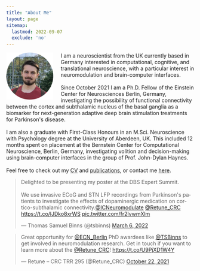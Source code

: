 ```yaml
---
title: "About Me"
layout: page
sitemap:
  lastmod: 2022-09-07
  exclude: 'no'
---
```


<!--
<div class="alert">
  <span style="display: inline-block; text-align: center;">
    For the intended experience,<br>please use Google Chrome.
  </span>
  <button class="closebtn" onclick="this.parentElement.style.display='none';">Close</button>
</div>
-->

<!-- Profile picture -->
<img class="ProfilePic" height="auto" style="float: left; margin-right: 20px;" src="/assets/images/ProfilePic.jpg">


<!-- Main website description/introduction -->
<p class="p">I am a neuroscientist from the UK currently based in Germany interested in computational, cognitive, and translational neuroscience, with a particular interest in neuromodulation and brain-computer interfaces.<br>
<br>
Since October 2021 I am a Ph.D. Fellow of the Einstein Center for Neurosciences Berlin, Germany, investigating the possibility of functional connectivity between the cortex and subthalamic nucleus of the basal ganglia as a biomarker for next-generation adaptive deep brain stimulation treatments for Parkinson's disease.<br>
<br>
I am also a graduate with First-Class Honours in an M.Sci. Neuroscience with Psychology degree at the University of Aberdeen, UK. This included 12 months spent on placement at the Bernstein Center for Computational Neuroscience, Berlin, Germany, investigating volition and decision-making using brain-computer interfaces in the group of Prof. John-Dylan Haynes.<br>
<br>
Feel free to check out my <a href="/CV">CV</a> and <a href="/publications">publications</a>, or contact me <a href="/contact-links">here</a>.</p>


<!-- Twitter highlights -->
<div class="ShowOnWideScreen">
    <blockquote class="twitter-tweet tw-align-center" width="47%"><p lang="en" dir="ltr">Delighted to be presenting my poster at the DBS Expert Summit.<br><br>We use invasive ECoG and STN LFP recordings from Parkinson&#39;s patients to investigate the effects of dopaminergic medication on cortico-subthalamic connectivity.<a href="https://twitter.com/ICNeuromodulate?ref_src=twsrc%5Etfw">@ICNeuromodulate</a> <a href="https://twitter.com/Retune_CRC?ref_src=twsrc%5Etfw">@Retune_CRC</a> <a href="https://t.co/lJDko8xrWS">https://t.co/lJDko8xrWS</a> <a href="https://t.co/fr2lvwmXlm">pic.twitter.com/fr2lvwmXlm</a></p>&mdash; Thomas Samuel Binns (@tsbinns) <a href="https://twitter.com/tsbinns/status/1500564226687000588?ref_src=twsrc%5Etfw">March 6, 2022</a></blockquote>
    <blockquote class="twitter-tweet tw-align-right" width="47%"><p lang="en" dir="ltr">Great opportunity for <a href="https://twitter.com/ECN_Berlin?ref_src=twsrc%5Etfw">@ECN_Berlin</a> PhD awardees like <a href="https://twitter.com/tsbinns?ref_src=twsrc%5Etfw">@TSBinns</a> to get involved in neuromodulation research. Get in touch if you want to learn more about the <a href="https://twitter.com/Retune_CRC?ref_src=twsrc%5Etfw">@Retune_CRC</a>! <a href="https://t.co/U9PjXD1W4Y">https://t.co/U9PjXD1W4Y</a></p>&mdash; Retune – CRC TRR 295 (@Retune_CRC) <a href="https://twitter.com/Retune_CRC/status/1451619611993071620?ref_src=twsrc%5Etfw">October 22, 2021</a></blockquote>
</div>
<div class="ShowOnThinScreen">
    <blockquote class="twitter-tweet tw-align-center"><p lang="en" dir="ltr">Delighted to be presenting my poster at the DBS Expert Summit.<br><br>We use invasive ECoG and STN LFP recordings from Parkinson&#39;s patients to investigate the effects of dopaminergic medication on cortico-subthalamic connectivity.<a href="https://twitter.com/ICNeuromodulate?ref_src=twsrc%5Etfw">@ICNeuromodulate</a> <a href="https://twitter.com/Retune_CRC?ref_src=twsrc%5Etfw">@Retune_CRC</a> <a href="https://t.co/lJDko8xrWS">https://t.co/lJDko8xrWS</a> <a href="https://t.co/fr2lvwmXlm">pic.twitter.com/fr2lvwmXlm</a></p>&mdash; Thomas Samuel Binns (@tsbinns) <a href="https://twitter.com/tsbinns/status/1500564226687000588?ref_src=twsrc%5Etfw">March 6, 2022</a></blockquote>
</div>


<script src="https://platform.twitter.com/widgets.js" charset="utf-8"></script>

<style>
  @media (max-width: 575.99px) {
    .ShowOnWideScreen {
        display: none;
    }
    .ShowOnThinScreen {
        display: initial;
    }
    .ProfilePic {
        width: 40%;
    }
  }

  @media (min-width: 576px) {
    .ShowOnWideScreen {
        display: initial;
    }
    .ShowOnThinScreen {
        display: none;
    }
    .ProfilePic {
        width: 25%;
    }

    .twitter-tweet-rendered{
        display: inline-block !important;
        width: 100% !important;
        margin-left: 1% !important;
        margin-right: 1% !important;
        margin-top: 1% !important;
        margin-bottom: 1% !important;
    }

    #twitter-widget-0,#twitter-widget-1{width: 100% !important;}

    .twitterwidget::shadow .SummaryCard-content *{white-space: normal !important;}
    .twitterwidget::shadow .resize-sensor{
        display: none !important;
        width: 0px !important;
        overflow: hidden !important;
      }
  }
</style>



<!--
<script>
  /*
  // For animating the closing of the alert box //
  // Get all elements with class="closebtn"
  var close = document.getElementsByClassName("closebtn");
  var i;
  // Loop through all close buttons
  for (i = 0; i < close.length; i++) {
  // When someone clicks on a close button
  close[i].onclick = function(){
      // Get the parent of <span class="closebtn"> (<div class="alert">)
      var div = this.parentElement;
      // Set the opacity of div to 0 (transparent)
      div.style.opacity = "0";
      // Hide the div after 600ms (the same amount of milliseconds it takes to fade out)
      setTimeout(function(){ div.style.display = "none"; }, 600);
  }
  }
  */
</script>
-->